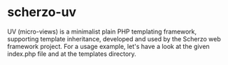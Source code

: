 # scherzo-uv
UV (micro-views) is a minimalist plain PHP templating framework, supporting template inheritance, developed and used by the Scherzo web framework project. For a usage example, let's have a look at the given index.php file and at the templates directory.
